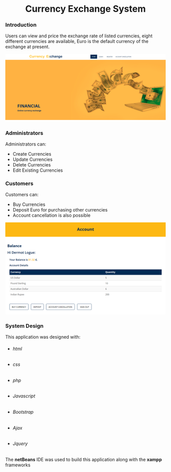 <h1 align="center">Currency Exchange System</h1>

### Introduction
Users can view and price the exchange rate of listed currencies, eight different currencies are available, Euro is the default currency of the exchange at present.

![alttext](/READMEimages/currencyExchange1.PNG)
### Administrators
Administrators can:
* Create Currencies
* Update Currencies
* Delete Currencies
* Edit Existing Currencies

### Customers
Customers can:
* Buy Currencies
* Deposit Euro for purchasing other currencies
* Account cancellation is also possible 

![alttext](/READMEimages/userAccount.PNG)

### System Design
This application was designed with:
* ###### html
* ###### css
* ###### php
* ###### Javascript
* ###### Bootstrap
* ###### Ajax
* ###### Jquery

The <b>netBeans</b> IDE was used to build this application along with the <b>xampp</b> frameworks
